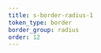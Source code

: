 ```yaml
---
title: s-border-radius-1
token_type: border
border_group: radius
order: 12
---
```

<span class="s-border-radius-1"></span>
